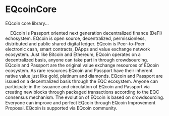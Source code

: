 # EQcoinCore
EQcoin core library...
<p>
&nbsp;&nbsp;&nbsp;&nbsp;EQcoin is Passport oriented next generation decentralized finance (DeFi) echosystem. EQcoin is open source, decentralized, permissionless, distributed and public shared digital ledger. EQcoin is Peer-to-Peer electronic cash, smart contracts, DApps and value exchange network ecosystem. Just like Bitcoin and Ethereum, EQcoin operates on a decentralized basis, anyone can take part in through crowdsourcing. EQcoin and Passport are the original value exchange resources of EQcoin ecosystem. As rare resources EQcoin and Passport have their inherent native value just like gold, platinum and diamonds. EQcoin and Passport are issued on a decentralized basis through the EQC ecosystem. Anyone can participate in the issuance and circulation of EQcoin and Passport via creating new blocks through packaged transactions according to the EQC consensus mechanism. The evolution of EQcoin is based on crowdsourcing. Everyone can improve and perfect EQcoin through EQcoin Improvement Proposal. EQcoin is supported via EQcoin community.